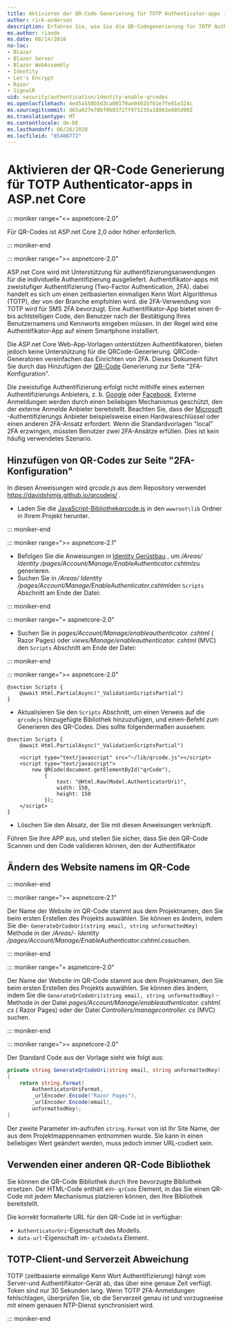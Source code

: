 ```yaml
---
title: Aktivieren der QR-Code Generierung für TOTP Authenticator-apps in ASP.net Core
author: rick-anderson
description: Erfahren Sie, wie Sie die QR-Codegenerierung für TOTP Authenticator-Apps aktivieren, die mit ASP.net Core zweistufigen Authentifizierung funktionieren.
ms.author: riande
ms.date: 08/14/2018
no-loc:
- Blazor
- Blazor Server
- Blazor WebAssembly
- Identity
- Let's Encrypt
- Razor
- SignalR
uid: security/authentication/identity-enable-qrcodes
ms.openlocfilehash: 4ed5a550b5d3ca00179ae0492bf61e7fe91e324c
ms.sourcegitcommit: d65a027e78bf0b83727f975235a18863e685d902
ms.translationtype: MT
ms.contentlocale: de-DE
ms.lasthandoff: 06/26/2020
ms.locfileid: "85408772"
---
```

# <a name="enable-qr-code-generation-for-totp-authenticator-apps-in-aspnet-core"></a>Aktivieren der QR-Code Generierung für TOTP Authenticator-apps in ASP.net Core

::: moniker range="<= aspnetcore-2.0"

Für QR-Codes ist ASP.net Core 2,0 oder höher erforderlich.

::: moniker-end

::: moniker range=">= aspnetcore-2.0"

ASP.net Core wird mit Unterstützung für authentifizierungsanwendungen für die individuelle Authentifizierung ausgeliefert. Authentifikator-apps mit zweistufiger Authentifizierung (Two-Factor Authentication, 2FA). dabei handelt es sich um einen zeitbasierten einmaligen Kenn Wort Algorithmus (TOTP), der von der Branche empfohlen wird. die 2FA-Verwendung von TOTP wird für SMS 2FA bevorzugt. Eine Authentifikator-App bietet einen 6-bis achtstelligen Code, den Benutzer nach der Bestätigung Ihres Benutzernamens und Kennworts eingeben müssen. In der Regel wird eine Authentifikator-App auf einem Smartphone installiert.

Die ASP.net Core Web-App-Vorlagen unterstützen Authentifikatoren, bieten jedoch keine Unterstützung für die QRCode-Generierung. QRCode-Generatoren vereinfachen das Einrichten von 2FA. Dieses Dokument führt Sie durch das Hinzufügen der [QR-Code](https://wikipedia.org/wiki/QR_code) Generierung zur Seite "2FA-Konfiguration".

Die zweistufige Authentifizierung erfolgt nicht mithilfe eines externen Authentifizierungs Anbieters, z. b. [Google](xref:security/authentication/google-logins) oder [Facebook](xref:security/authentication/facebook-logins). Externe Anmeldungen werden durch einen beliebigen Mechanismus geschützt, den der externe Anmelde Anbieter bereitstellt. Beachten Sie, dass der [Microsoft](xref:security/authentication/microsoft-logins) -Authentifizierungs Anbieter beispielsweise einen Hardwareschlüssel oder einen anderen 2FA-Ansatz erfordert. Wenn die Standardvorlagen "local" 2FA erzwingen, müssten Benutzer zwei 2FA-Ansätze erfüllen. Dies ist kein häufig verwendetes Szenario.

## <a name="adding-qr-codes-to-the-2fa-configuration-page"></a>Hinzufügen von QR-Codes zur Seite "2FA-Konfiguration"

In diesen Anweisungen wird *qrcode.js* aus dem Repository verwendet https://davidshimjs.github.io/qrcodejs/ .

* Laden Sie die [JavaScript-Bibliothekqrcode.js](https://davidshimjs.github.io/qrcodejs/) in den `wwwroot\lib` Ordner in Ihrem Projekt herunter.

::: moniker-end

::: moniker range=">= aspnetcore-2.1"

* Befolgen Sie die Anweisungen in [ Identity Gerüstbau](xref:security/authentication/scaffold-identity) , um */Areas/ Identity /pages/Account/Manage/EnableAuthenticator.cshtml*zu generieren.
* Suchen Sie in */Areas/ Identity /pages/Account/Manage/EnableAuthenticator.cshtml*den `Scripts` Abschnitt am Ende der Datei:

::: moniker-end

::: moniker range="= aspnetcore-2.0"

* Suchen Sie in *pages/Account/Manage/enableauthenticator. cshtml* ( Razor Pages) oder *views/Manage/enableauthenticator. cshtml* (MVC) den `Scripts` Abschnitt am Ende der Datei:

::: moniker-end

::: moniker range=">= aspnetcore-2.0"

```cshtml
@section Scripts {
    @await Html.PartialAsync("_ValidationScriptsPartial")
}
```

* Aktualisieren Sie den `Scripts` Abschnitt, um einen Verweis auf die `qrcodejs` hinzugefügte Bibliothek hinzuzufügen, und einen-Befehl zum Generieren des QR-Codes. Dies sollte folgendermaßen aussehen:

```cshtml
@section Scripts {
    @await Html.PartialAsync("_ValidationScriptsPartial")

    <script type="text/javascript" src="~/lib/qrcode.js"></script>
    <script type="text/javascript">
        new QRCode(document.getElementById("qrCode"),
            {
                text: "@Html.Raw(Model.AuthenticatorUri)",
                width: 150,
                height: 150
            });
    </script>
}
```

* Löschen Sie den Absatz, der Sie mit diesen Anweisungen verknüpft.

Führen Sie Ihre APP aus, und stellen Sie sicher, dass Sie den QR-Code Scannen und den Code validieren können, den der Authentifikator

## <a name="change-the-site-name-in-the-qr-code"></a>Ändern des Website namens im QR-Code

::: moniker-end

::: moniker range=">= aspnetcore-2.1"

Der Name der Website im QR-Code stammt aus dem Projektnamen, den Sie beim ersten Erstellen des Projekts auswählen. Sie können es ändern, indem Sie die- `GenerateQrCodeUri(string email, string unformattedKey)` Methode in der */Areas/- Identity /pages/Account/Manage/EnableAuthenticator.cshtml.cs*suchen.

::: moniker-end

::: moniker range="= aspnetcore-2.0"

Der Name der Website im QR-Code stammt aus dem Projektnamen, den Sie beim ersten Erstellen des Projekts auswählen. Sie können dies ändern, indem Sie die `GenerateQrCodeUri(string email, string unformattedKey)` -Methode in der Datei *pages/Account/Manage/enableauthenticator. cshtml. cs* ( Razor Pages) oder der Datei *Controllers/managecontroller. cs* (MVC) suchen.

::: moniker-end

::: moniker range=">= aspnetcore-2.0"

Der Standard Code aus der Vorlage sieht wie folgt aus:

```csharp
private string GenerateQrCodeUri(string email, string unformattedKey)
{
    return string.Format(
        AuthenticatorUriFormat,
        _urlEncoder.Encode("Razor Pages"),
        _urlEncoder.Encode(email),
        unformattedKey);
}
```

Der zweite Parameter im-aufrufen `string.Format` von ist Ihr Site Name, der aus dem Projektmappennamen entnommen wurde. Sie kann in einen beliebigen Wert geändert werden, muss jedoch immer URL-codiert sein.

## <a name="using-a-different-qr-code-library"></a>Verwenden einer anderen QR-Code Bibliothek

Sie können die QR-Code Bibliothek durch Ihre bevorzugte Bibliothek ersetzen. Der HTML-Code enthält ein- `qrCode` Element, in das Sie einen QR-Code mit jedem Mechanismus platzieren können, den Ihre Bibliothek bereitstellt.

Die korrekt formatierte URL für den QR-Code ist in verfügbar:

* `AuthenticatorUri`-Eigenschaft des Modells.
* `data-url`-Eigenschaft im- `qrCodeData` Element.

## <a name="totp-client-and-server-time-skew"></a>TOTP-Client-und Serverzeit Abweichung

TOTP (zeitbasierte einmalige Kenn Wort Authentifizierung) hängt vom Server-und Authentifikator-Gerät ab, das über eine genaue Zeit verfügt. Token sind nur 30 Sekunden lang. Wenn TOTP 2FA-Anmeldungen fehlschlagen, überprüfen Sie, ob die Serverzeit genau ist und vorzugsweise mit einem genauen NTP-Dienst synchronisiert wird.

::: moniker-end
